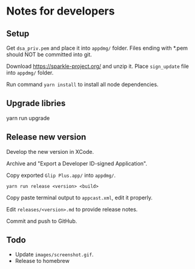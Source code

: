 # Notes for developers


## Setup

Get `dsa_priv.pem` and place it into `appdmg/` folder. Files ending with *.pem should NOT be committed into git.

Download https://sparkle-project.org/ and unzip it. Place `sign_update` file into `appdmg/` folder.

Run command `yarn install` to install all node dependencies.


## Upgrade libries

yarn run upgrade


## Release new version

Develop the new version in XCode.

Archive and "Export a Developer ID-signed Application".

Copy exported `Glip Plus.app/` into `appdmg/`.

```
yarn run release <version> <build>
```

Copy paste terminal output to `appcast.xml`, edit it properly.

Edit `releases/<version>.md` to provide release notes.

Commit and push to GitHub.


## Todo

- Update `images/screenshot.gif`.
- Release to homebrew
